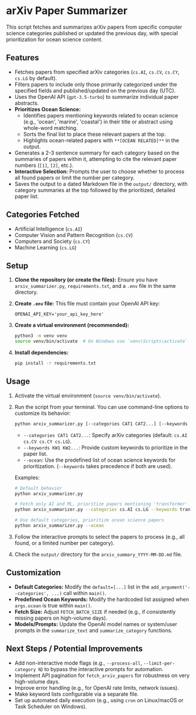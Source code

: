 # arXiv Paper Summarizer

This script fetches and summarizes arXiv papers from specific computer science categories published or updated the previous day, with special prioritization for ocean science content.

## Features

-   Fetches papers from specified arXiv categories (`cs.AI`, `cs.CV`, `cs.CY`, `cs.LG` by default).
-   Filters papers to include only those primarily categorized under the specified fields and published/updated on the previous day (UTC).
-   Uses the OpenAI API (`gpt-3.5-turbo`) to summarize individual paper abstracts.
-   **Prioritizes Ocean Science:**
    -   Identifies papers mentioning keywords related to ocean science (e.g., 'ocean', 'marine', 'coastal') in their title or abstract using whole-word matching.
    -   Sorts the final list to place these relevant papers at the top.
    -   Highlights ocean-related papers with `**[OCEAN RELATED]**` in the output.
-   Generates a 2-3 sentence summary for each category based on the summaries of papers within it, attempting to cite the relevant paper numbers (`[1]`, `[2]`, etc.).
-   **Interactive Selection:** Prompts the user to choose whether to process all found papers or limit the number per category.
-   Saves the output to a dated Markdown file in the `output/` directory, with category summaries at the top followed by the prioritized, detailed paper list.

## Categories Fetched

-   Artificial Intelligence (`cs.AI`)
-   Computer Vision and Pattern Recognition (`cs.CV`)
-   Computers and Society (`cs.CY`)
-   Machine Learning (`cs.LG`)

## Setup

1.  **Clone the repository (or create the files):**
    Ensure you have `arxiv_summarizer.py`, `requirements.txt`, and a `.env` file in the same directory.

2.  **Create `.env` file:**
    This file must contain your OpenAI API key:
    ```
    OPENAI_API_KEY='your_api_key_here'
    ```

3.  **Create a virtual environment (recommended):**
    ```bash
    python3 -m venv venv
    source venv/bin/activate  # On Windows use `venv\Scripts\activate`
    ```

4.  **Install dependencies:**
    ```bash
    pip install -r requirements.txt
    ```

## Usage

1.  Activate the virtual environment (`source venv/bin/activate`).
2.  Run the script from your terminal. You can use command-line options to customize its behavior:
    ```bash
    python arxiv_summarizer.py [--categories CAT1 CAT2...] [--keywords KW1 KW2...] [--ocean]
    ```
    *   `--categories CAT1 CAT2...`: Specify arXiv categories (default: `cs.AI cs.CV cs.CY cs.LG`).
    *   `--keywords KW1 KW2...`: Provide custom keywords to prioritize in the paper list.
    *   `--ocean`: Use the predefined list of ocean science keywords for prioritization. (`--keywords` takes precedence if both are used).
    
    Examples:
    ```bash
    # Default behavior
    python arxiv_summarizer.py 

    # Fetch only AI and ML, prioritize papers mentioning 'transformer' or 'gan'
    python arxiv_summarizer.py --categories cs.AI cs.LG --keywords transformer gan

    # Use default categories, prioritize ocean science papers
    python arxiv_summarizer.py --ocean
    ```

3.  Follow the interactive prompts to select the papers to process (e.g., all found, or a limited number per category).
4.  Check the `output/` directory for the `arxiv_summary_YYYY-MM-DD.md` file.

## Customization

-   **Default Categories:** Modify the `default=[...]` list in the `add_argument('--categories', ...)` call within `main()`.
-   **Predefined Ocean Keywords:** Modify the hardcoded list assigned when `args.ocean` is true within `main()`.
-   **Fetch Size:** Adjust `FETCH_BATCH_SIZE` if needed (e.g., if consistently missing papers on high-volume days).
-   **Models/Prompts:** Update the OpenAI model names or system/user prompts in the `summarize_text` and `summarize_category` functions.

## Next Steps / Potential Improvements

-   Add non-interactive mode flags (e.g., `--process-all`, `--limit-per-category N`) to bypass the interactive prompts for automation.
-   Implement API pagination for `fetch_arxiv_papers` for robustness on very high-volume days.
-   Improve error handling (e.g., for OpenAI rate limits, network issues).
-   Make keyword lists configurable via a separate file.
-   Set up automated daily execution (e.g., using `cron` on Linux/macOS or Task Scheduler on Windows). 